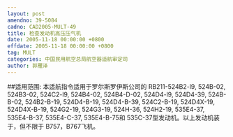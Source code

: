```yaml
---
layout: post
amendno: 39-5084
cadno: CAD2005-MULT-49
title: 检查发动机高压压气机
date: 2005-11-18 00:00:00 +0800
effdate: 2005-11-18 00:00:00 +0800
tag: MULT
categories: 中国民用航空总局航空器适航审定司
author: 郭雁泽
---
```


##适用范围:
本适航指令适用于罗尔斯罗伊斯公司的 RB211-524B2-l9, 524B-02, 524B3-02, 524C2-l9, 524B4-02, 524B4-D-02, 524D4-l9, 524D4-39, 524B-B-02, 524B2-B-19, 524D4-B-19, 524D4-B-39, 524C2-B-19, 524D4X-19, 524D4X-B-19, 524G2-19, 524G3-19, 524H-36, 524H2-19, 535E4-37, 535E4-B-37, 535E4-C-37, 535E4-B-75和 535C-37型发动机。以上发动机装于，但不限于 B757，B767飞机。

